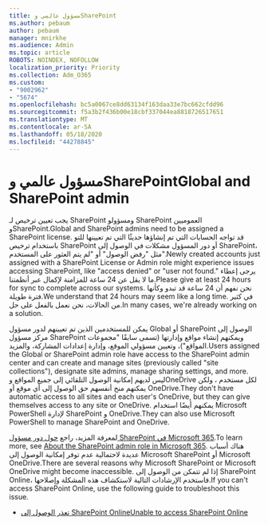 ```yaml
---
title: مسؤول عالمي وSharePoint
ms.author: pebaum
author: pebaum
manager: mnirkhe
ms.audience: Admin
ms.topic: article
ROBOTS: NOINDEX, NOFOLLOW
localization_priority: Priority
ms.collection: Adm_O365
ms.custom:
- "9002962"
- "5674"
ms.openlocfilehash: bc5a0067ce8dd63134f163daa33e7bc662cfdd96
ms.sourcegitcommit: f5a3b2f436b00e18cbf337044ea8818726517651
ms.translationtype: MT
ms.contentlocale: ar-SA
ms.lasthandoff: 05/18/2020
ms.locfileid: "44278845"
---
```

# <a name="global-and-sharepoint-admin"></a><span data-ttu-id="77435-102">مسؤول عالمي وSharePoint</span><span class="sxs-lookup"><span data-stu-id="77435-102">Global and SharePoint admin</span></span>

<span data-ttu-id="77435-103">يجب تعيين ترخيص لـ SharePoint ومسؤولو SharePoint العموميين وSharePoint.</span><span class="sxs-lookup"><span data-stu-id="77435-103">Global and SharePoint admins need to be assigned a SharePoint license.</span></span> <span data-ttu-id="77435-104">قد تواجه الحسابات التي تم إنشاؤها حديثًا التي تم تعيينها للتو باستخدام ترخيص SharePoint أو دور المسؤول مشكلات في الوصول إلى SharePoint، مثل "رفض الوصول" أو "لم يتم العثور على المستخدم".</span><span class="sxs-lookup"><span data-stu-id="77435-104">Newly created accounts just assigned with a SharePoint License or Admin role might experience issues accessing SharePoint, like "access denied" or "user not found."</span></span> <span data-ttu-id="77435-105">يرجى إعطاء ما لا يقل عن 24 ساعة للمزامنة لإكمال عبر أنظمتنا.</span><span class="sxs-lookup"><span data-stu-id="77435-105">Please give at least 24 hours for sync to complete across our systems.</span></span> <span data-ttu-id="77435-106">نحن نفهم أن 24 ساعة قد تبدو وكأنها فترة طويلة.</span><span class="sxs-lookup"><span data-stu-id="77435-106">We understand that 24 hours may seem like a long time.</span></span> <span data-ttu-id="77435-107">في كثير من الحالات، نحن نعمل بالفعل على حل.</span><span class="sxs-lookup"><span data-stu-id="77435-107">In many cases, we're already working on a solution.</span></span>

<span data-ttu-id="77435-108">يمكن للمستخدمين الذين تم تعيينهم لدور مسؤول Global أو SharePoint الوصول إلى مركز مسؤول SharePoint ويمكنهم إنشاء مواقع وإدارتها (تسمى سابقًا "مجموعات المواقع")، وتعيين مسؤولي الموقع، وإدارة إعدادات المشاركة، والمزيد.</span><span class="sxs-lookup"><span data-stu-id="77435-108">Users assigned the Global or SharePoint admin role have access to the SharePoint admin center and can create and manage sites (previously called "site collections"), designate site admins, manage sharing settings, and more.</span></span> <span data-ttu-id="77435-109">ليس لديهم إمكانية الوصول التلقائي إلى جميع المواقع وOneDrive لكل مستخدم ، ولكن يمكنهم منح أنفسهم حق الوصول إلى أي موقع أو OneDrive.</span><span class="sxs-lookup"><span data-stu-id="77435-109">They don't have automatic access to all sites and each user's OneDrive, but they can give themselves access to any site or OneDrive.</span></span> <span data-ttu-id="77435-110">يمكنهم أيضًا استخدام Microsoft PowerShell لإدارة SharePoint و OneDrive.</span><span class="sxs-lookup"><span data-stu-id="77435-110">They can also use Microsoft PowerShell to manage SharePoint and OneDrive.</span></span>

<span data-ttu-id="77435-111">لمعرفة المزيد، راجع [حول دور مسؤول SharePoint في Microsoft 365](https://docs.microsoft.com/sharepoint/sharepoint-admin-role).</span><span class="sxs-lookup"><span data-stu-id="77435-111">To learn more, see [About the SharePoint admin role in Microsoft 365](https://docs.microsoft.com/sharepoint/sharepoint-admin-role).</span></span>
<span data-ttu-id="77435-112">هناك أسباب عديدة لاحتمالية عدم توفر إمكانية الوصول إلى Microsoft SharePoint أو Microsoft OneDrive.</span><span class="sxs-lookup"><span data-stu-id="77435-112">There are several reasons why Microsoft SharePoint or Microsoft OneDrive might become inaccessible.</span></span> <span data-ttu-id="77435-113">إذا لم تتمكن من الوصول إلى SharePoint Online، فاستخدم الإرشادات التالية لاستكشاف هذه المشكلة وإصلاحها.</span><span class="sxs-lookup"><span data-stu-id="77435-113">If you can't access SharePoint Online, use the following guide to troubleshoot this issue.</span></span>

- [<span data-ttu-id="77435-114">تعذر الوصول إلى SharePoint Online</span><span class="sxs-lookup"><span data-stu-id="77435-114">Unable to access SharePoint Online</span></span>](https://docs.microsoft.com/sharepoint/troubleshoot/sharing-and-permissions/sharepoint-online-inaccessible)

